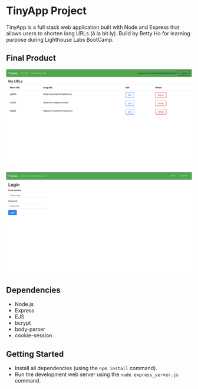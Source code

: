 # TinyApp Project 

TinyApp is a full stack web application built with Node and Express that allows users to shorten long URLs (à la bit.ly).
Build by Betty Ho for learning purpose during Lighthouse Labs BootCamp.

## Final Product

!["screenshot of URLs page after log in the account"](https://github.com/BettyHoPro/tiny-app/blob/master/docs/urls-page.png)
!["screenshot of log in account page"](https://github.com/BettyHoPro/tiny-app/blob/master/docs/login-page.png)

## Dependencies

- Node.js
- Express
- EJS
- bcrypt
- body-parser
- cookie-session

## Getting Started

- Install all dependencies (using the `npm install` command).
- Run the development web server using the `node express_server.js` command.

